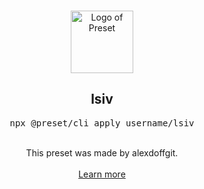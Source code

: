 <p align="center">
  <br />
  <a href="https://preset.dev">
    <img width="100" src="https://raw.githubusercontent.com/preset/preset/main/.github/assets/logo.svg" alt="Logo of Preset">
  </a>
  <br />
</p>

<h2 align="center">lsiv</h2>
<pre><div align="center">npx @preset/cli apply username/lsiv</div></pre>

<br />

<div align="center">
  This preset was made by alexdoffgit.
  <br />
  <br />
  <a href="https://preset.dev">Learn more</a>
</div>
